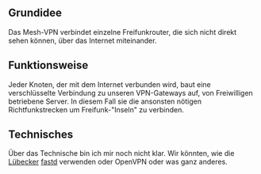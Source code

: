 ## Grundidee

Das Mesh-VPN verbindet einzelne Freifunkrouter, die sich nicht direkt sehen können, über das Internet miteinander.

## Funktionsweise

Jeder Knoten, der mit dem Internet verbunden wird, baut eine verschlüsselte Verbindung zu unseren VPN-Gateways auf, von Freiwilligen betriebene Server. In diesem Fall sie die ansonsten nötigen Richtfunkstrecken um Freifunk-"Inseln" zu verbinden.

## Technisches

Über das Technische bin ich mir noch nicht klar. Wir könnten, wie die [Lübecker](http://luebeck.freifunk.net/wiki/Mesh-VPN) [fastd](https://projects.universe-factory.net/projects/fastd/) verwenden oder OpenVPN oder was ganz anderes.